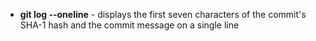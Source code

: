 - **git log --oneline** - displays the first seven characters of the commit's SHA-1 hash and the commit message on a single line